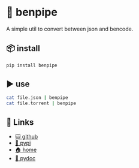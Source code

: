 # 🪈 benpipe

A simple util to convert between json and bencode.

## 📦 install

```bash
pip install benpipe
```

## ▶️ use

```bash
cat file.json | benpipe
cat file.torrent | benpipe
```

## 🔗 Links

* [🐱 github](https://github.com/bitplane/benpipe)
* [🐍 pypi](https://pypi.org/project/benpipe)
* [🏠 home](https://bitplane.net/dev/python/benpipe)
* [📖 pydoc](https://bitplane.net/dev/python/benpipe/pydoc)
